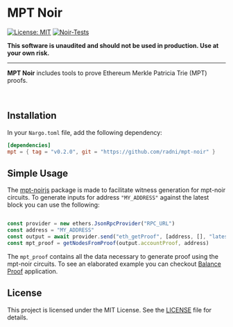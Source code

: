 # MPT Noir

[![License: MIT](https://img.shields.io/badge/License-MIT-yellow.svg)](https://opensource.org/licenses/MIT)
[![Noir-Tests](https://github.com/radni/mpt-noir/actions/workflows/noir.yml/badge.svg)](https://github.com/radni/mpt-noir/actions/workflows/noir.yml)

**This software is unaudited and should not be used in production. Use at your own risk.**

<hr>

**MPT Noir** includes tools to prove Ethereum Merkle Patricia Trie (MPT) proofs.



<br>

## Installation

In your `Nargo.toml` file, add the following dependency:

```toml
[dependencies]
mpt = { tag = "v0.2.0", git = "https://github.com/radni/mpt-noir" }
```

## Simple Usage
The [mpt-noirjs](https://github.com/radni/mpt-noirjs) package is made to facilitate witness generation for mpt-noir circuits. To generate inputs for address `"MY_ADDRESS"` against the latest block you can use the following:

```typescript

const provider = new ethers.JsonRpcProvider("RPC_URL")
const address = "MY_ADDRESS"
const output = await provider.send("eth_getProof", [address, [], "latest"])
const mpt_proof = getNodesFromProof(output.accountProof, address)
```

The `mpt_proof` contains all the data necessary to generate proof using the mpt-noir circuits. To see an elaborated example you can checkout [Balance Proof](https://github.com/RadNi/balance_proof) application. 

## License

This project is licensed under the MIT License. See the [LICENSE](https://github.com/radni/mpt-noir/blob/main/LICENSE) file for details.
